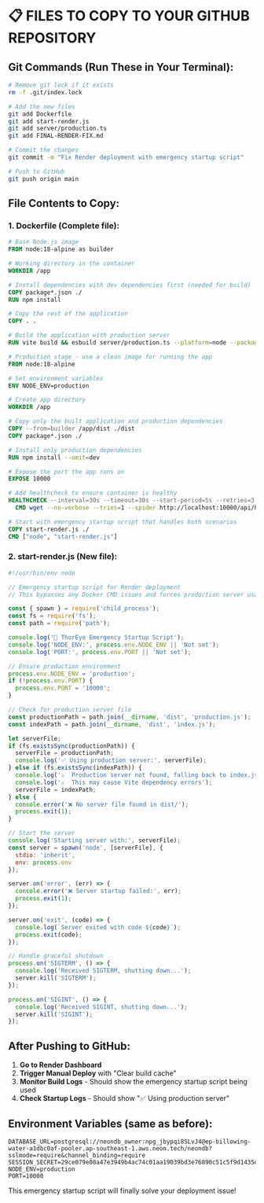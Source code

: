 # 📋 FILES TO COPY TO YOUR GITHUB REPOSITORY

## Git Commands (Run These in Your Terminal):

```bash
# Remove git lock if it exists
rm -f .git/index.lock

# Add the new files
git add Dockerfile
git add start-render.js  
git add server/production.ts
git add FINAL-RENDER-FIX.md

# Commit the changes
git commit -m "Fix Render deployment with emergency startup script"

# Push to GitHub
git push origin main
```

## File Contents to Copy:

### 1. **Dockerfile** (Complete file):
```dockerfile
# Base Node.js image
FROM node:18-alpine as builder

# Working directory in the container
WORKDIR /app

# Install dependencies with dev dependencies first (needed for build)
COPY package*.json ./
RUN npm install

# Copy the rest of the application
COPY . .

# Build the application with production server
RUN vite build && esbuild server/production.ts --platform=node --packages=external --bundle --format=esm --outdir=dist

# Production stage - use a clean image for running the app
FROM node:18-alpine

# Set environment variables
ENV NODE_ENV=production

# Create app directory
WORKDIR /app

# Copy only the built application and production dependencies
COPY --from=builder /app/dist ./dist
COPY package*.json ./

# Install only production dependencies
RUN npm install --omit=dev

# Expose the port the app runs on
EXPOSE 10000

# Add healthcheck to ensure container is healthy
HEALTHCHECK --interval=30s --timeout=30s --start-period=5s --retries=3 \
  CMD wget --no-verbose --tries=1 --spider http://localhost:10000/api/health || exit 1

# Start with emergency startup script that handles both scenarios
COPY start-render.js ./
CMD ["node", "start-render.js"]
```

### 2. **start-render.js** (New file):
```javascript
#!/usr/bin/env node

// Emergency startup script for Render deployment
// This bypasses any Docker CMD issues and forces production server usage

const { spawn } = require('child_process');
const fs = require('fs');
const path = require('path');

console.log('🚀 ThorEye Emergency Startup Script');
console.log('NODE_ENV:', process.env.NODE_ENV || 'Not set');
console.log('PORT:', process.env.PORT || 'Not set');

// Ensure production environment
process.env.NODE_ENV = 'production';
if (!process.env.PORT) {
  process.env.PORT = '10000';
}

// Check for production server file
const productionPath = path.join(__dirname, 'dist', 'production.js');
const indexPath = path.join(__dirname, 'dist', 'index.js');

let serverFile;
if (fs.existsSync(productionPath)) {
  serverFile = productionPath;
  console.log('✅ Using production server:', serverFile);
} else if (fs.existsSync(indexPath)) {
  console.log('⚠️  Production server not found, falling back to index.js');
  console.log('⚠️  This may cause Vite dependency errors');
  serverFile = indexPath;
} else {
  console.error('❌ No server file found in dist/');
  process.exit(1);
}

// Start the server
console.log('Starting server with:', serverFile);
const server = spawn('node', [serverFile], {
  stdio: 'inherit',
  env: process.env
});

server.on('error', (err) => {
  console.error('❌ Server startup failed:', err);
  process.exit(1);
});

server.on('exit', (code) => {
  console.log(`Server exited with code ${code}`);
  process.exit(code);
});

// Handle graceful shutdown
process.on('SIGTERM', () => {
  console.log('Received SIGTERM, shutting down...');
  server.kill('SIGTERM');
});

process.on('SIGINT', () => {
  console.log('Received SIGINT, shutting down...');
  server.kill('SIGINT');
});
```

## After Pushing to GitHub:

1. **Go to Render Dashboard**
2. **Trigger Manual Deploy** with "Clear build cache"
3. **Monitor Build Logs** - Should show the emergency startup script being used
4. **Check Startup Logs** - Should show "✅ Using production server"

## Environment Variables (same as before):
```
DATABASE_URL=postgresql://neondb_owner:npg_jbypqi8SLvJ4@ep-billowing-water-a1dbc0af-pooler.ap-southeast-1.aws.neon.tech/neondb?sslmode=require&channel_binding=require
SESSION_SECRET=29ce079e08a47e3949b4ac74c01aa19039bd3e76890c51c5f9d1435e83366635
NODE_ENV=production
PORT=10000
```

This emergency startup script will finally solve your deployment issue!
